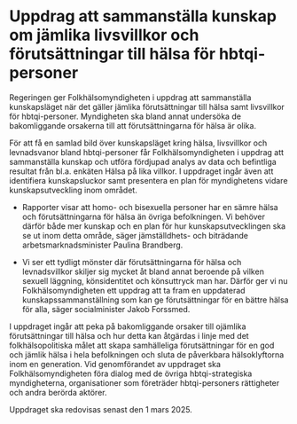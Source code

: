 # Uppdrag att sammanställa kunskap om jämlika livsvillkor och förutsättningar till hälsa för hbtqi-personer

Regeringen ger Folkhälsomyndigheten i uppdrag att sammanställa kunskapsläget när det gäller jämlika förutsättningar till hälsa samt livsvillkor för hbtqi-personer. Myndigheten ska bland annat undersöka de bakomliggande orsakerna till att förutsättningarna för hälsa är olika.

För att få en samlad bild över kunskapsläget kring hälsa, livsvillkor och levnadsvanor bland hbtqi-personer får Folkhälsomyndigheten i uppdrag att sammanställa kunskap och utföra fördjupad analys av data och befintliga resultat från bl.a. enkäten Hälsa på lika villkor. I uppdraget ingår även att identifiera kunskapsluckor samt presentera en plan för myndighetens vidare kunskapsutveckling inom området.

- Rapporter visar att homo- och bisexuella personer har en sämre hälsa och förutsättningarna för hälsa än övriga befolkningen. Vi behöver därför både mer kunskap och en plan för hur kunskapsutvecklingen ska se ut inom detta område, säger jämställdhets- och biträdande arbetsmarknadsminister Paulina Brandberg.

- Vi ser ett tydligt mönster där förutsättningarna för hälsa och levnadsvillkor skiljer sig mycket åt bland annat beroende på vilken sexuell läggning, könsidentitet och könsuttryck man har. Därför ger vi nu Folkhälsomyndigheten ett uppdrag att ta fram en uppdaterad kunskapssammanställning som kan ge förutsättningar för en bättre hälsa för alla, säger socialminister Jakob Forssmed.

I uppdraget ingår att peka på bakomliggande orsaker till ojämlika förutsättningar till hälsa och hur detta kan åtgärdas i linje med det folkhälsopolitiska målet att skapa samhälleliga förutsättningar för en god och jämlik hälsa i hela befolkningen och sluta de påverkbara hälsoklyftorna inom en generation. Vid genomförandet av uppdraget ska Folkhälsomyndigheten föra dialog med de övriga hbtqi-strategiska myndigheterna, organisationer som företräder hbtqi-personers rättigheter och andra berörda aktörer.

Uppdraget ska redovisas senast den 1 mars 2025.
